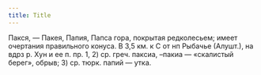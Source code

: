 ```yaml
---
title: Title
---
```


Пакся, — Пакея, Папия, Папса гора, покрытая редколесьем; имеет очертания
правильного конуса. В 3,5 км. к С от нп Рыбачье (Алушт.), на вдрз р. Хун и ее п.
пр. 1, 2) ср. греч. паксиа, –пакиа — «скалистый берег», обрыв; 3) ср. тюрк.
папий — утка.
